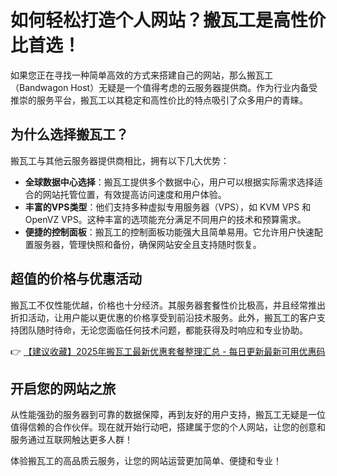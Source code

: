 # 如何轻松打造个人网站？搬瓦工是高性价比首选！

如果您正在寻找一种简单高效的方式来搭建自己的网站，那么搬瓦工（Bandwagon Host）无疑是一个值得考虑的云服务器提供商。作为行业内备受推崇的服务平台，搬瓦工以其稳定和高性价比的特点吸引了众多用户的青睐。

## 为什么选择搬瓦工？

搬瓦工与其他云服务器提供商相比，拥有以下几大优势：

- **全球数据中心选择**：搬瓦工提供多个数据中心，用户可以根据实际需求选择适合的网站托管位置，有效提高访问速度和用户体验。
- **丰富的VPS类型**：他们支持多种虚拟专用服务器（VPS），如 KVM VPS 和 OpenVZ VPS。这种丰富的选项能充分满足不同用户的技术和预算需求。
- **便捷的控制面板**：搬瓦工的控制面板功能强大且简单易用。它允许用户快速配置服务器，管理快照和备份，确保网站安全且支持随时恢复。

## 超值的价格与优惠活动

搬瓦工不仅性能优越，价格也十分经济。其服务器套餐性价比极高，并且经常推出折扣活动，让用户能以更优惠的价格享受到前沿技术服务。此外，搬瓦工的客户支持团队随时待命，无论您面临任何技术问题，都能获得及时响应和专业协助。

👉 [【建议收藏】2025年搬瓦工最新优惠套餐整理汇总 - 每日更新最新可用优惠码](https://bit.ly/banwagon)

## 开启您的网站之旅

从性能强劲的服务器到可靠的数据保障，再到友好的用户支持，搬瓦工无疑是一位值得信赖的合作伙伴。现在就开始行动吧，搭建属于您的个人网站，让您的创意和服务通过互联网触达更多人群！

体验搬瓦工的高品质云服务，让您的网站运营更加简单、便捷和专业！